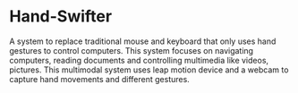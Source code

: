 # Hand-Swifter

A system to replace traditional mouse and keyboard that only uses hand gestures to control computers. This system focuses on navigating computers, reading documents and controlling multimedia like videos, pictures. This multimodal system uses leap motion device and a webcam to capture hand movements and different gestures.
